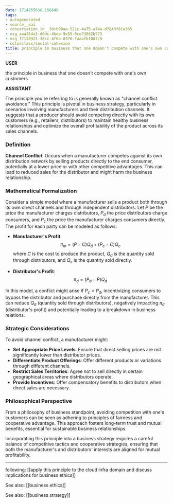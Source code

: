 ```yaml
---
date: 1714955636.156646
tags:
- autogenerated
- source__oai
- conversation_id__38cb90aa-521c-4a75-a74a-d7843f81a305
- msg_aaa264e1-d0dc-4beb-9e55-8ce73062b573
- msg_f7128921-38cc-4f6a-8376-faaafbf0d2c5
- colorclass/social-cohesion
title: principle in business that one doesn't compete with one's own customers
---
```


**USER**

the principle in business that one doesn't compete with one's own customers


**ASSISTANT**

The principle you're referring to is generally known as "channel conflict avoidance." This principle is pivotal in business strategy, particularly in scenarios involving manufacturers and their distribution channels. It suggests that a producer should avoid competing directly with its own customers (e.g., retailers, distributors) to maintain healthy business relationships and optimize the overall profitability of the product across its sales channels.

### Definition
**Channel Conflict**: Occurs when a manufacturer competes against its own distribution network by selling products directly to the end consumer, potentially at a lower price or with other competitive advantages. This can lead to reduced sales for the distributor and might harm the business relationship.

### Mathematical Formalization
Consider a simple model where a manufacturer sells a product both through its own direct channels and through independent distributors. Let $P$ be the price the manufacturer charges distributors, $P_d$ the price distributors charge consumers, and $P_c$ the price the manufacturer charges consumers directly. The profit for each party can be modeled as follows:

- **Manufacturer's Profit**: $$
\pi_m = (P - C)Q_d + (P_c - C)Q_c
$$
where $C$ is the cost to produce the product, $Q_d$ is the quantity sold through distributors, and $Q_c$ is the quantity sold directly.

- **Distributor's Profit**: $$
\pi_d = (P_d - P)Q_d
$$

In this model, a conflict might arise if $P_c < P_d$, incentivizing consumers to bypass the distributor and purchase directly from the manufacturer. This can reduce $Q_d$ (quantity sold through distributors), negatively impacting $\pi_d$ (distributor's profit) and potentially leading to a breakdown in business relations.

### Strategic Considerations
To avoid channel conflict, a manufacturer might:
- **Set Appropriate Price Levels**: Ensure that direct selling prices are not significantly lower than distributor prices.
- **Differentiate Product Offerings**: Offer different products or variations through different channels.
- **Restrict Sales Territories**: Agree not to sell directly in certain geographical areas where distributors operate.
- **Provide Incentives**: Offer compensatory benefits to distributors when direct sales are necessary.

### Philosophical Perspective
From a philosophy of business standpoint, avoiding competition with one's customers can be seen as adhering to principles of fairness and cooperative advantage. This approach fosters long-term trust and mutual benefits, essential for sustainable business relationships.

Incorporating this principle into a business strategy requires a careful balance of competitive tactics and cooperative strategies, ensuring that both the manufacturer's and distributors' interests are aligned for mutual profitability.


---


following: [[apply this principle to the cloud infra domain and discuss implications for business ethics]]

See also: [[business ethics]]


See also: [[business strategy]]